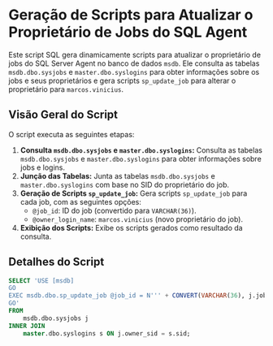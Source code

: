 # Geração de Scripts para Atualizar o Proprietário de Jobs do SQL Agent

Este script SQL gera dinamicamente scripts para atualizar o proprietário de jobs do SQL Server Agent no banco de dados `msdb`. Ele consulta as tabelas `msdb.dbo.sysjobs` e `master.dbo.syslogins` para obter informações sobre os jobs e seus proprietários e gera scripts `sp_update_job` para alterar o proprietário para `marcos.vinicius`.

## Visão Geral do Script

O script executa as seguintes etapas:

1.  **Consulta `msdb.dbo.sysjobs` e `master.dbo.syslogins`:** Consulta as tabelas `msdb.dbo.sysjobs` e `master.dbo.syslogins` para obter informações sobre jobs e logins.
2.  **Junção das Tabelas:** Junta as tabelas `msdb.dbo.sysjobs` e `master.dbo.syslogins` com base no SID do proprietário do job.
3.  **Geração de Scripts `sp_update_job`:** Gera scripts `sp_update_job` para cada job, com as seguintes opções:
    * `@job_id`: ID do job (convertido para `VARCHAR(36)`).
    * `@owner_login_name`: `marcos.vinicius` (novo proprietário do job).
4.  **Exibição dos Scripts:** Exibe os scripts gerados como resultado da consulta.

## Detalhes do Script

```sql
SELECT 'USE [msdb]
GO
EXEC msdb.dbo.sp_update_job @job_id = N''' + CONVERT(VARCHAR(36), j.job_id) + ''', @owner_login_name = N''marcos.vinicius''
GO'
FROM
    msdb.dbo.sysjobs j
INNER JOIN
    master.dbo.syslogins s ON j.owner_sid = s.sid;

